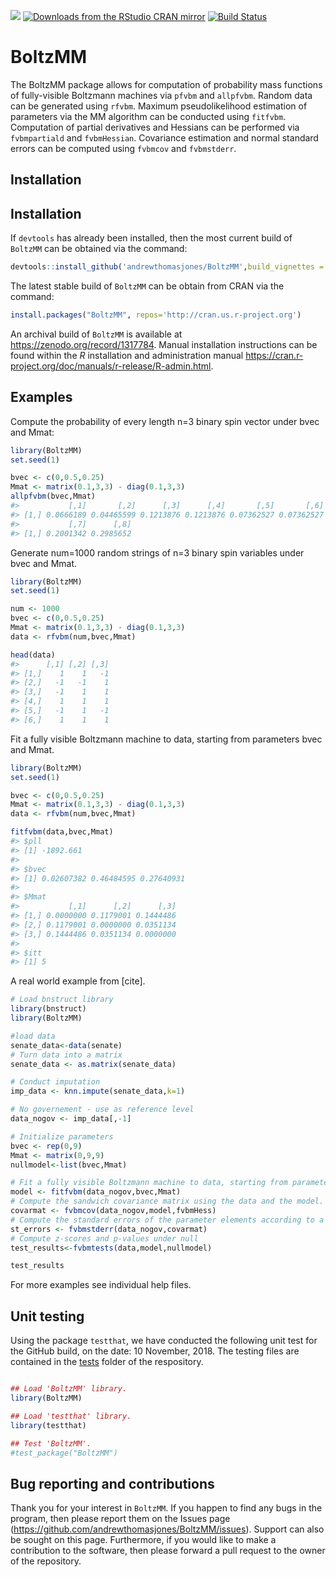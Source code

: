 
<img src="http://www.r-pkg.org/badges/version-last-release/BoltzMM"></img></a> [![Downloads from the RStudio CRAN mirror](http://cranlogs.r-pkg.org/badges/BoltzMM)](https://CRAN.R-project.org/package=BoltzMM) [![Build Status](https://travis-ci.org/andrewthomasjones/BoltzMM.svg?branch=master)](https://travis-ci.org/andrewthomasjones/BoltzMM)

<!-- README.md is generated from README.Rmd. Please edit that file -->
BoltzMM
=======

The BoltzMM package allows for computation of probability mass functions of fully-visible Boltzmann machines via `pfvbm` and `allpfvbm`. Random data can be generated using `rfvbm`. Maximum pseudolikelihood estimation of parameters via the MM algorithm can be conducted using `fitfvbm`. Computation of partial derivatives and Hessians can be performed via `fvbmpartiald` and `fvbmHessian`. Covariance estimation and normal standard errors can be computed using `fvbmcov` and `fvbmstderr`.

Installation
------------

Installation
------------

If `devtools` has already been installed, then the most current build of `BoltzMM` can be obtained via the command:

``` r
devtools::install_github('andrewthomasjones/BoltzMM',build_vignettes = T)
```

The latest stable build of `BoltzMM` can be obtain from CRAN via the command:

``` r
install.packages("BoltzMM", repos='http://cran.us.r-project.org')
```

An archival build of `BoltzMM` is available at <https://zenodo.org/record/1317784>. Manual installation instructions can be found within the *R* installation and administration manual <https://cran.r-project.org/doc/manuals/r-release/R-admin.html>.

Examples
--------

Compute the probability of every length n=3 binary spin vector under bvec and Mmat:

``` r
library(BoltzMM)
set.seed(1)

bvec <- c(0,0.5,0.25)
Mmat <- matrix(0.1,3,3) - diag(0.1,3,3)
allpfvbm(bvec,Mmat)
#>           [,1]       [,2]      [,3]      [,4]       [,5]       [,6]
#> [1,] 0.0666189 0.04465599 0.1213876 0.1213876 0.07362527 0.07362527
#>           [,7]      [,8]
#> [1,] 0.2001342 0.2985652
```

Generate num=1000 random strings of n=3 binary spin variables under bvec and Mmat.

``` r
library(BoltzMM)
set.seed(1)

num <- 1000
bvec <- c(0,0.5,0.25)
Mmat <- matrix(0.1,3,3) - diag(0.1,3,3)
data <- rfvbm(num,bvec,Mmat)

head(data)
#>      [,1] [,2] [,3]
#> [1,]    1    1   -1
#> [2,]   -1   -1    1
#> [3,]   -1    1    1
#> [4,]    1    1    1
#> [5,]   -1    1   -1
#> [6,]    1    1    1
```

Fit a fully visible Boltzmann machine to data, starting from parameters bvec and Mmat.

``` r
library(BoltzMM)
set.seed(1)

bvec <- c(0,0.5,0.25)
Mmat <- matrix(0.1,3,3) - diag(0.1,3,3)
data <- rfvbm(num,bvec,Mmat)

fitfvbm(data,bvec,Mmat)
#> $pll
#> [1] -1892.661
#> 
#> $bvec
#> [1] 0.02607382 0.46484595 0.27640931
#> 
#> $Mmat
#>           [,1]      [,2]      [,3]
#> [1,] 0.0000000 0.1179001 0.1444486
#> [2,] 0.1179001 0.0000000 0.0351134
#> [3,] 0.1444486 0.0351134 0.0000000
#> 
#> $itt
#> [1] 5
```

A real world example from [cite].
``` r
# Load bnstruct library
library(bnstruct)
library(BoltzMM)

#load data
senate_data<-data(senate)
# Turn data into a matrix
senate_data <- as.matrix(senate_data)

# Conduct imputation
imp_data <- knn.impute(senate_data,k=1)

# No governement - use as reference level
data_nogov <- imp_data[,-1]

# Initialize parameters
bvec <- rep(0,9)
Mmat <- matrix(0,9,9)
nullmodel<-list(bvec,Mmat)

# Fit a fully visible Boltzmann machine to data, starting from parameters bvec and Mmat.
model <- fitfvbm(data_nogov,bvec,Mmat)
# Compute the sandwich covariance matrix using the data and the model.
covarmat <- fvbmcov(data_nogov,model,fvbmHess)
# Compute the standard errors of the parameter elements according to a normal approximation.
st_errors <- fvbmstderr(data_nogov,covarmat)
# Compute z-scores and p-values under null
test_results<-fvbmtests(data,model,nullmodel)

test_results
```

For more examples see individual help files.

Unit testing
------------

Using the package `testthat`, we have conducted the following unit test for the GitHub build, on the date: 10 November, 2018. The testing files are contained in the [tests](https://github.com/andrewthomasjones/BoltzMM/tree/master/tests) folder of the respository.

``` r

## Load 'BoltzMM' library.
library(BoltzMM)

## Load 'testthat' library.
library(testthat)

## Test 'BoltzMM'.
#test_package("BoltzMM")
```

Bug reporting and contributions
-------------------------------

Thank you for your interest in `BoltzMM`. If you happen to find any bugs in the program, then please report them on the Issues page (<https://github.com/andrewthomasjones/BoltzMM/issues>). Support can also be sought on this page. Furthermore, if you would like to make a contribution to the software, then please forward a pull request to the owner of the repository.
